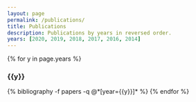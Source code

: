 ```yaml
---
layout: page
permalink: /publications/
title: Publications
description: Publications by years in reversed order. 
years: [2020, 2019, 2018, 2017, 2016, 2014]
---
```


{% for y in page.years %}
  <h3 class="year">{{y}}</h3>
  {% bibliography -f papers -q @*[year={{y}}]* %}
{% endfor %}
